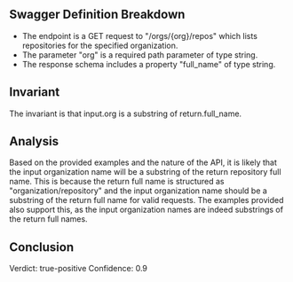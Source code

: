 ## Swagger Definition Breakdown
- The endpoint is a GET request to "/orgs/{org}/repos" which lists repositories for the specified organization.
- The parameter "org" is a required path parameter of type string.
- The response schema includes a property "full_name" of type string.

## Invariant
The invariant is that input.org is a substring of return.full_name.

## Analysis
Based on the provided examples and the nature of the API, it is likely that the input organization name will be a substring of the return repository full name. This is because the return full name is structured as "organization/repository" and the input organization name should be a substring of the return full name for valid requests. The examples provided also support this, as the input organization names are indeed substrings of the return full names.

## Conclusion
Verdict: true-positive
Confidence: 0.9
